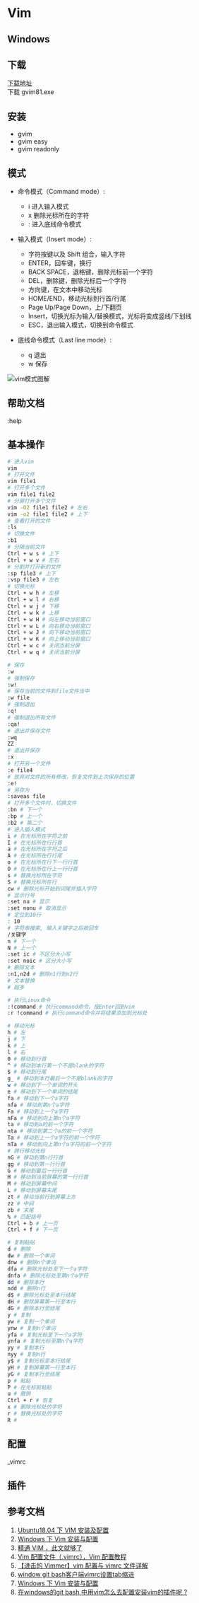 # Vim

## Windows

## 下载

[下载地址](https://www.vim.org//download.php/#pc)  
下载 gvim81.exe

## 安装

- gvim
- gvim easy
- gvim readonly

## 模式

- 命令模式（Command mode）:

  - i 进入输入模式
  - x 删除光标所在的字符
  - : 进入底线命令模式

- 输入模式（Insert mode）:

  - 字符按键以及 Shift 组合，输入字符
  - ENTER，回车键，换行
  - BACK SPACE，退格键，删除光标前一个字符
  - DEL，删除键，删除光标后一个字符
  - 方向键，在文本中移动光标
  - HOME/END，移动光标到行首/行尾
  - Page Up/Page Down，上/下翻页
  - Insert，切换光标为输入/替换模式，光标将变成竖线/下划线
  - ESC，退出输入模式，切换到命令模式

- 底线命令模式（Last line mode）:

  - q 退出
  - w 保存

![vim模式图解](../../../assets/images/vim-vi-workmodel.png)

## 帮助文档

:help

## 基本操作

```bash
# 进入vim
vim
# 打开文件
vim file1
# 打开多个文件
vim file1 file2
# 分屏打开多个文件
vim -O2 file1 file2 # 左右
vim -o2 file1 file2 # 上下
# 查看打开的文件
:ls
# 切换文件
:b1
# 分隔当前文件
Ctrl + w s # 上下
Ctrl + w v # 左右
# 分割并打开新的文件
:sp file3 # 上下
:vsp file3 # 左右
# 切换光标
Ctrl + w h # 左移
Ctrl + w l # 右移
Ctrl + w j # 下移
Ctrl + w k # 上移
Ctrl + w H # 向左移动当前窗口
Ctrl + w L # 向右移动当前窗口
Ctrl + w J # 向下移动当前窗口
Ctrl + w K # 向上移动当前窗口
Ctrl + w c # 关闭当前分屏
Ctrl + w q # 关闭当前分屏
```

```bash
# 保存
:w
# 强制保存
:w!
# 保存当前的文件到file文件当中
:w file
# 强制退出
:q!
# 强制退出所有文件
:qa!
# 退出并保存文件
:wq
ZZ
# 退出并保存
:x
# 打开另一个文件
:e file4
# 放弃对文件的所有修改，恢复文件到上次保存的位置
:e!
# 另存为
:saveas file
# 打开多个文件时，切换文件
:bn # 下一个
:bp # 上一个
:b2 # 第二个
# 进入插入模式
i # 在光标所在字符之前
I # 在光标所在行行首
a # 在光标所在字符之后
A # 在光标所在行行尾
o # 在光标所在行下一行行首
O # 在光标所在行上一行行首
s # 替换光标所在字符
S # 替换光标所在行
cw # 删除光标开始到词尾并插入字符
# 显示行号
:set nu # 显示
:set nonu # 取消显示
# 定位到10行
: 10
# 字符串搜索, 输入关键字之后按回车
/关键字
n # 下一个
N # 上一个
:set ic # 不区分大小写
:set noic # 区分大小写
# 删除文本
:n1,n2d # 删除n1行到n2行
# 文本替换
# 超多
```

```bash
# 执行Linux命令
:!command # 执行command命令，按Enter回到vim
:r !command # 执行command命令并将结果添加到光标处
```

```bash
# 移动光标
h # 左
j # 下
k # 上
l # 右
0 # 移动到行首
^ # 移动到本行第一个不是blank的字符
$ # 移动到行尾
g_ # 移动到本行最后一个不是blank的字符
w # 移动到下一个单词的开头
e # 移动到下一个单词的结尾
fa # 移动到下一个a字符
nfa # 移动到第n个a字符
Fa # 移动到上一个a字符
nFa # 移动到向上第n个a字符
ta # 移动到a的前一个字符
nta # 移动到第二个a的前一个字符
Ta # 移动到上一个a字符的前一个字符
nTa # 移动到向上第n个a字符的前一个字符
# 跨行移动光标
nG # 移动到第n行行首
gg # 移动到第一行行首
G # 移动到最后一行行首
H # 移动到当前屏幕的第一行行首
M # 移动到屏幕中间
L # 移动到屏幕末尾
zt # 移动当前行到屏幕上方
zz # 中间
zb # 末尾
% # 匹配括号
Ctrl + b # 上一页
Ctrl + f # 下一页
```

```bash
# 复制粘贴
d # 删除
dw # 删除一个单词
dnw # 删除n个单词
dfa # 删除光标处至下一个a字符
dnfa # 删除光标处至第n个a字符
dd # 删除本行
ndd # 删除n行
d$ # 删除光标处至本行结尾
dH # 删除屏幕第一行至本行
dG # 删除本行至结尾
y # 复制
yw # 复制一个单词
ynw # 复制n个单词
yfa # 复制光标至下一个a字符
ynfa # 复制光标至第n个a字符
yy # 复制本行
nyy # 复制n行
y$ # 复制光标至本行结尾
yH # 复制屏幕第一行至本行
yG # 复制本行至结尾
p # 粘贴
P # 在光标前粘贴
u # 撤销
Ctrl + r # 恢复
x # 删除光标处的字符
r # 替换光标处的字符
R #
```

## 配置

\_vimrc

## 插件

## 参考文档

1. [Ubuntu18.04 下 VIM 安装及配置](https://blog.csdn.net/qq_42138566/article/details/82800451)
1. [Windows 下 Vim 安装与配置](https://www.chenshaowen.com/blog/vim-installation-and-configuration-on-windows-os.html)
1. [精通 VIM ，此文就够了](https://zhuanlan.zhihu.com/p/68111471)
1. [Vim 配置文件（.vimrc），Vim 配置教程](http://c.biancheng.net/view/3024.html)
1. [【进击的 Vimmer】vim 配置与 vimrc 文件详解](https://www.jianshu.com/p/d01b7b378266)
1. [window git bash客户端vimrc设置tab缩进](https://www.cnblogs.com/kumufengchun/p/10239660.html)
1. [Windows 下 Vim 安装与配置](https://www.chenshaowen.com/blog/vim-installation-and-configuration-on-windows-os.html)
1. [在windows的git bash 中用vim怎么去配置安装vim的插件呢 ?](https://segmentfault.com/q/1010000004146607)
